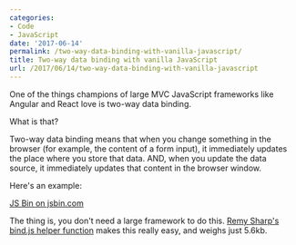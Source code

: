 ```yaml
---
categories:
- Code
- JavaScript
date: '2017-06-14'
permalink: /two-way-data-binding-with-vanilla-javascript/
title: Two-way data binding with vanilla JavaScript
url: /2017/06/14/two-way-data-binding-with-vanilla-javascript
---
```


One of the things champions of large MVC JavaScript frameworks like Angular and React love is two-way data binding.

What is that?

Two-way data binding means that when you change something in the browser (for example, the content of a form input), it immediately updates the place where you store that data. AND, when you update the data source, it immediately updates that content in the browser window.

Here's an example:

<a class="jsbin-embed" href="https://jsbin.com/yoqaku/1/embed?console,output">JS Bin on jsbin.com</a><script src="https://static.jsbin.com/js/embed.min.js?4.0.4"></script>

The thing is, you don't need a large framework to do this. [Remy Sharp's bind.js helper function](https://github.com/remy/bind.js) makes this really easy, and weighs just 5.6kb.